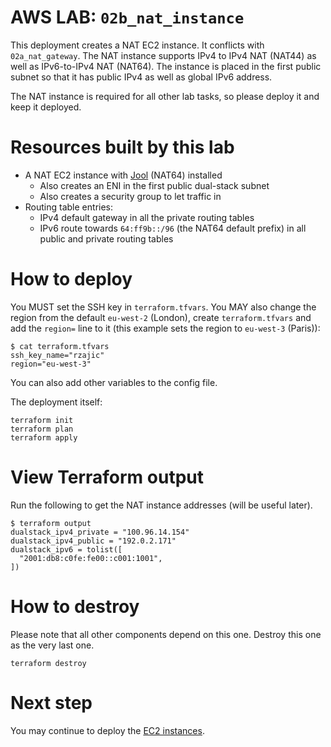 # AWS LAB: `02b_nat_instance`

This deployment creates a NAT EC2 instance. It conflicts with `02a_nat_gateway`.
The NAT instance supports IPv4 to IPv4 NAT (NAT44) as well as IPv6-to-IPv4 NAT (NAT64).
The instance is placed in the first public subnet so that it has public IPv4 as well as global IPv6 address.

The NAT instance is required for all other lab tasks, so please deploy it and keep it deployed.

# Resources built by this lab

- A NAT EC2 instance with [Jool](http://jool.mx/) (NAT64) installed
  - Also creates an ENI in the first public dual-stack subnet
  - Also creates a security group to let traffic in
- Routing table entries:
    - IPv4 default gateway in all the private routing tables
    - IPv6 route towards `64:ff9b::/96` (the NAT64 default prefix) in all public and private routing tables

# How to deploy

You MUST set the SSH key in `terraform.tfvars`. You MAY also change the region from the default `eu-west-2` (London), create `terraform.tfvars` and add the `region=` line to it (this example sets the region to `eu-west-3` (Paris)):

```
$ cat terraform.tfvars
ssh_key_name="rzajic"
region="eu-west-3"
```

You can also add other variables to the config file.

The deployment itself:

```
terraform init
terraform plan
terraform apply
```

# View Terraform output

Run the following to get the NAT instance addresses (will be useful later).

```
$ terraform output
dualstack_ipv4_private = "100.96.14.154"
dualstack_ipv4_public = "192.0.2.171"
dualstack_ipv6 = tolist([
  "2001:db8:c0fe:fe00::c001:1001",
])
```


# How to destroy

Please note that all other components depend on this one. Destroy this one as the very last one.

```
terraform destroy
```

# Next step

You may continue to deploy the [EC2 instances](../03_ec2/README.md).
